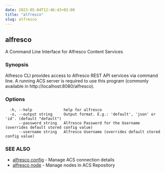 ```yaml
---
date: 2023-05-04T12:46:43+02:00
title: "alfresco"
slug: alfresco
---
```

## alfresco

A Command Line Interface for Alfresco Content Services

### Synopsis

Alfresco CLI provides access to Alfresco REST API services via command line.
A running ACS server is required to use this program (commonly available in http://localhost:8080/alfresco).

### Options

```
  -h, --help              help for alfresco
  -o, --output string     Output format. E.g.: 'default', 'json' or 'id'. (default "default")
      --password string   Alfresco Password for the Username (overrides default stored config value)
      --username string   Alfresco Username (overrides default stored config value)
```

### SEE ALSO

* [alfresco config](config/alfresco_config.md)	 - Manage ACS connection details
* [alfresco node](node/alfresco_node.md)	 - Manage nodes in ACS Repository

